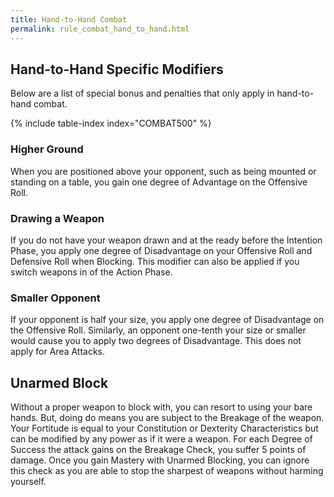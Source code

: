```yaml
---
title: Hand-to-Hand Combat
permalink: rule_combat_hand_to_hand.html
---
```


## Hand-to-Hand Specific Modifiers
Below are a list of special bonus and penalties that only apply in hand-to-hand combat.

{% include table-index index="COMBAT500" %}

### Higher Ground
When you are positioned above your opponent, such as being mounted or standing on a table, you gain one degree of Advantage on the Offensive Roll.

### Drawing a Weapon
If you do not have your weapon drawn and at the ready before the Intention Phase, you apply one degree of Disadvantage on your Offensive Roll and Defensive Roll when Blocking. This modifier can also be applied if you switch weapons in of the Action Phase.

### Smaller Opponent
If your opponent is half your size, you apply one degree of Disadvantage on the Offensive Roll. Similarly, an opponent one-tenth your size or smaller would cause you to apply two degrees of Disadvantage. This does not apply for Area Attacks.

## Unarmed Block
Without a proper weapon to block with, you can resort to using your bare hands. But, doing do means you are subject to the Breakage of the weapon. Your Fortitude is equal to your Constitution or Dexterity Characteristics but can be modified by any power as if it were a weapon. For each Degree of Success the attack gains on the Breakage Check, you suffer 5 points of damage. Once you gain Mastery with Unarmed Blocking, you can ignore this check as you are able to stop the sharpest of weapons without harming yourself.